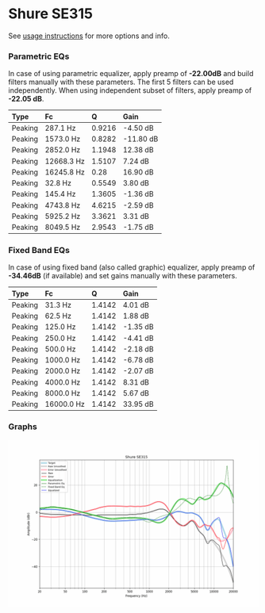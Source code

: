 # Shure SE315
See [usage instructions](https://github.com/jaakkopasanen/AutoEq#usage) for more options and info.

### Parametric EQs
In case of using parametric equalizer, apply preamp of **-22.00dB** and build filters manually
with these parameters. The first 5 filters can be used independently.
When using independent subset of filters, apply preamp of **-22.05 dB**.

| Type    | Fc         |      Q | Gain      |
|:--------|:-----------|:-------|:----------|
| Peaking | 287.1 Hz   | 0.9216 | -4.50 dB  |
| Peaking | 1573.0 Hz  | 0.8282 | -11.80 dB |
| Peaking | 2852.0 Hz  | 1.1948 | 12.38 dB  |
| Peaking | 12668.3 Hz | 1.5107 | 7.24 dB   |
| Peaking | 16245.8 Hz | 0.28   | 16.90 dB  |
| Peaking | 32.8 Hz    | 0.5549 | 3.80 dB   |
| Peaking | 145.4 Hz   | 1.3605 | -1.36 dB  |
| Peaking | 4743.8 Hz  | 4.6215 | -2.59 dB  |
| Peaking | 5925.2 Hz  | 3.3621 | 3.31 dB   |
| Peaking | 8049.5 Hz  | 2.9543 | -1.75 dB  |

### Fixed Band EQs
In case of using fixed band (also called graphic) equalizer, apply preamp of **-34.46dB**
(if available) and set gains manually with these parameters.

| Type    | Fc         |      Q | Gain     |
|:--------|:-----------|:-------|:---------|
| Peaking | 31.3 Hz    | 1.4142 | 4.01 dB  |
| Peaking | 62.5 Hz    | 1.4142 | 1.88 dB  |
| Peaking | 125.0 Hz   | 1.4142 | -1.35 dB |
| Peaking | 250.0 Hz   | 1.4142 | -4.41 dB |
| Peaking | 500.0 Hz   | 1.4142 | -2.18 dB |
| Peaking | 1000.0 Hz  | 1.4142 | -6.78 dB |
| Peaking | 2000.0 Hz  | 1.4142 | -2.07 dB |
| Peaking | 4000.0 Hz  | 1.4142 | 8.31 dB  |
| Peaking | 8000.0 Hz  | 1.4142 | 5.67 dB  |
| Peaking | 16000.0 Hz | 1.4142 | 33.95 dB |

### Graphs
![](./Shure%20SE315.png)
